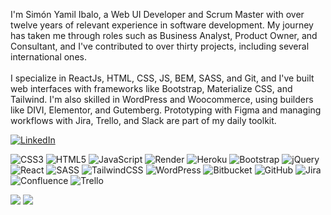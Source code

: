 I'm Simón Yamil Ibalo, a Web UI Developer and Scrum Master with over twelve years of relevant experience in software development. My journey has taken me through roles such as Business Analyst, Product Owner, and Consultant, and I've contributed to over thirty projects, including several international ones.<br><br>I specialize in ReactJs, HTML, CSS, JS, BEM, SASS, and Git, and I've built web interfaces with frameworks like Bootstrap, Materialize CSS, and Tailwind. I'm also skilled in WordPress and Woocommerce, using builders like DIVI, Elementor, and Gutemberg. Prototyping with Figma and managing workflows with Jira, Trello, and Slack are part of my daily toolkit.

[![LinkedIn](https://img.shields.io/badge/LinkedIn-%230077B5.svg?logo=linkedin&logoColor=white)](https://linkedin.com/in/simonibalo@gmail.com) 

![CSS3](https://img.shields.io/badge/css3-%231572B6.svg?style=for-the-badge&logo=css3&logoColor=white) ![HTML5](https://img.shields.io/badge/html5-%23E34F26.svg?style=for-the-badge&logo=html5&logoColor=white) ![JavaScript](https://img.shields.io/badge/javascript-%23323330.svg?style=for-the-badge&logo=javascript&logoColor=%23F7DF1E) ![Render](https://img.shields.io/badge/Render-%46E3B7.svg?style=for-the-badge&logo=render&logoColor=white) ![Heroku](https://img.shields.io/badge/heroku-%23430098.svg?style=for-the-badge&logo=heroku&logoColor=white) ![Bootstrap](https://img.shields.io/badge/bootstrap-%238511FA.svg?style=for-the-badge&logo=bootstrap&logoColor=white) ![jQuery](https://img.shields.io/badge/jquery-%230769AD.svg?style=for-the-badge&logo=jquery&logoColor=white) ![React](https://img.shields.io/badge/react-%2320232a.svg?style=for-the-badge&logo=react&logoColor=%2361DAFB) ![SASS](https://img.shields.io/badge/SASS-hotpink.svg?style=for-the-badge&logo=SASS&logoColor=white) ![TailwindCSS](https://img.shields.io/badge/tailwindcss-%2338B2AC.svg?style=for-the-badge&logo=tailwind-css&logoColor=white) ![WordPress](https://img.shields.io/badge/WordPress-%23117AC9.svg?style=for-the-badge&logo=WordPress&logoColor=white) ![Bitbucket](https://img.shields.io/badge/bitbucket-%230047B3.svg?style=for-the-badge&logo=bitbucket&logoColor=white) ![GitHub](https://img.shields.io/badge/github-%23121011.svg?style=for-the-badge&logo=github&logoColor=white) ![Jira](https://img.shields.io/badge/jira-%230A0FFF.svg?style=for-the-badge&logo=jira&logoColor=white) ![Confluence](https://img.shields.io/badge/confluence-%23172BF4.svg?style=for-the-badge&logo=confluence&logoColor=white) ![Trello](https://img.shields.io/badge/Trello-%23026AA7.svg?style=for-the-badge&logo=Trello&logoColor=white)

![](https://github-readme-stats.vercel.app/api?username=simon8x&hide_border=true&include_all_commits=true&count_private=true)
![](https://github-readme-stats.vercel.app/api/top-langs/?username=simon8x&hide_border=true&include_all_commits=true&count_private=true&layout=compact)

